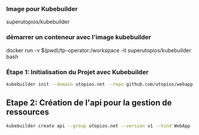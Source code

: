 ### Image pour Kubebuilder 
superutopios/kubebuilder

### démarrer un conteneur avec l'image kubebuilder 
docker run -v $(pwd)/tp-operator:/workspace -it superutopios/kubebuilder bash


### Étape 1: Initialisation du Projet avec Kubebuilder
```bash
kubebuilder init --domain utopios.net --repo github.com/utopios/webapp
```

## Etape 2: Création de l'api pour la gestion de ressources

```bash
kubebuilder create api --group utopios.net --version v1 --kind WebApp
```
